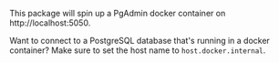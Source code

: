 This package will spin up a PgAdmin docker container on http://localhost:5050.

Want to connect to a PostgreSQL database that's running in a docker container? Make sure to set the host name to `host.docker.internal`.
